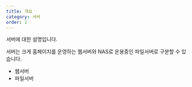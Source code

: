 ```yaml
---
title: 개요
category: 서버
order: 1
---
```


서버에 대한 설명입니다. 

서버는 크게 홈페이지를 운영하는 웹서버와 NAS로 운용중인 파일서버로 구분할 수 있습니다. 

* 웹서버
* 파일서버